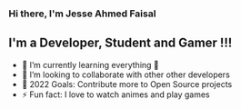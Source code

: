 ### Hi there, I'm Jesse Ahmed Faisal


## I'm a  Developer, Student and Gamer !!!

- 🌱 I’m currently learning everything 🤣
- 👯 I’m looking to collaborate with other other developers
- 🥅 2022 Goals: Contribute more to Open Source projects
- ⚡ Fun fact: I love to watch animes and play games



[twitter]: https://twitter.com/AhmedFa6855
[linkedin]: https://www.linkedin.com/in/ahmed-faisal-72aa0b1ba/
